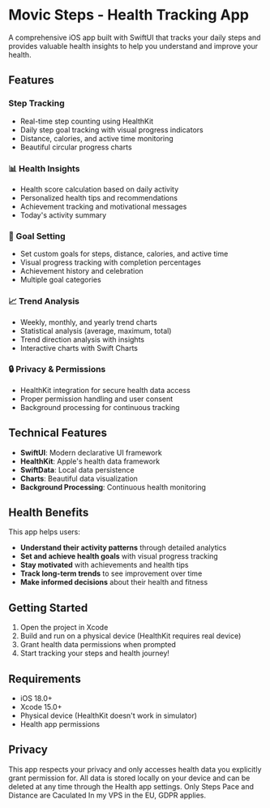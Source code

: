 # Movic Steps - Health Tracking App

A comprehensive iOS app built with SwiftUI that tracks your daily steps and provides valuable health insights to help you understand and improve your health.

## Features

###  Step Tracking
- Real-time step counting using HealthKit
- Daily step goal tracking with visual progress indicators
- Distance, calories, and active time monitoring
- Beautiful circular progress charts

### 📊 Health Insights
- Health score calculation based on daily activity
- Personalized health tips and recommendations
- Achievement tracking and motivational messages
- Today's activity summary

### 🎯 Goal Setting
- Set custom goals for steps, distance, calories, and active time
- Visual progress tracking with completion percentages
- Achievement history and celebration
- Multiple goal categories

### 📈 Trend Analysis
- Weekly, monthly, and yearly trend charts
- Statistical analysis (average, maximum, total)
- Trend direction analysis with insights
- Interactive charts with Swift Charts

### 🔒 Privacy & Permissions
- HealthKit integration for secure health data access
- Proper permission handling and user consent
- Background processing for continuous tracking

## Technical Features

- **SwiftUI**: Modern declarative UI framework
- **HealthKit**: Apple's health data framework
- **SwiftData**: Local data persistence
- **Charts**: Beautiful data visualization
- **Background Processing**: Continuous health monitoring

## Health Benefits

This app helps users:
- **Understand their activity patterns** through detailed analytics
- **Set and achieve health goals** with visual progress tracking
- **Stay motivated** with achievements and health tips
- **Track long-term trends** to see improvement over time
- **Make informed decisions** about their health and fitness

## Getting Started

1. Open the project in Xcode
2. Build and run on a physical device (HealthKit requires real device)
3. Grant health data permissions when prompted
4. Start tracking your steps and health journey!

## Requirements

- iOS 18.0+
- Xcode 15.0+
- Physical device (HealthKit doesn't work in simulator)
- Health app permissions

## Privacy

This app respects your privacy and only accesses health data you explicitly grant permission for. All data is stored locally on your device and can be deleted at any time through the Health app settings. Only Steps Pace and Distance are Caculated In my VPS in the EU, GDPR applies.
